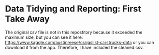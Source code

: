 # Data Tidying and Reporting: First Take Away

The original csv file is not in this repostitory because it exceeded the maximum size, but you can see it here: https://www.kaggle.com/austinreese/craigslist-carstrucks-data or you can download it from the app.
Therefore, I have included the cleaned csv.
